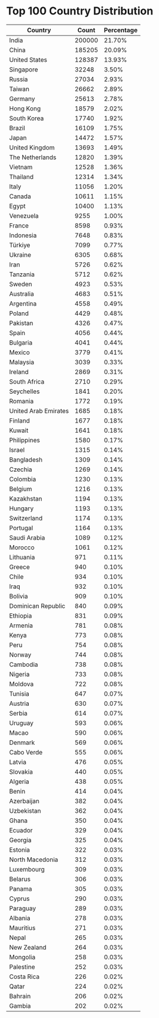 # Top 100 Country Distribution
| Country | Count | Percentage |
|----|----|----|
| India | 200000 | 21.70% |
| China | 185205 | 20.09% |
| United States | 128387 | 13.93% |
| Singapore | 32248 | 3.50% |
| Russia | 27034 | 2.93% |
| Taiwan | 26662 | 2.89% |
| Germany | 25613 | 2.78% |
| Hong Kong | 18579 | 2.02% |
| South Korea | 17740 | 1.92% |
| Brazil | 16109 | 1.75% |
| Japan | 14472 | 1.57% |
| United Kingdom | 13693 | 1.49% |
| The Netherlands | 12820 | 1.39% |
| Vietnam | 12528 | 1.36% |
| Thailand | 12314 | 1.34% |
| Italy | 11056 | 1.20% |
| Canada | 10611 | 1.15% |
| Egypt | 10400 | 1.13% |
| Venezuela | 9255 | 1.00% |
| France | 8598 | 0.93% |
| Indonesia | 7648 | 0.83% |
| Türkiye | 7099 | 0.77% |
| Ukraine | 6305 | 0.68% |
| Iran | 5726 | 0.62% |
| Tanzania | 5712 | 0.62% |
| Sweden | 4923 | 0.53% |
| Australia | 4683 | 0.51% |
| Argentina | 4558 | 0.49% |
| Poland | 4429 | 0.48% |
| Pakistan | 4326 | 0.47% |
| Spain | 4056 | 0.44% |
| Bulgaria | 4041 | 0.44% |
| Mexico | 3779 | 0.41% |
| Malaysia | 3039 | 0.33% |
| Ireland | 2869 | 0.31% |
| South Africa | 2710 | 0.29% |
| Seychelles | 1841 | 0.20% |
| Romania | 1772 | 0.19% |
| United Arab Emirates | 1685 | 0.18% |
| Finland | 1677 | 0.18% |
| Kuwait | 1641 | 0.18% |
| Philippines | 1580 | 0.17% |
| Israel | 1315 | 0.14% |
| Bangladesh | 1309 | 0.14% |
| Czechia | 1269 | 0.14% |
| Colombia | 1230 | 0.13% |
| Belgium | 1216 | 0.13% |
| Kazakhstan | 1194 | 0.13% |
| Hungary | 1193 | 0.13% |
| Switzerland | 1174 | 0.13% |
| Portugal | 1164 | 0.13% |
| Saudi Arabia | 1089 | 0.12% |
| Morocco | 1061 | 0.12% |
| Lithuania | 971 | 0.11% |
| Greece | 940 | 0.10% |
| Chile | 934 | 0.10% |
| Iraq | 932 | 0.10% |
| Bolivia | 909 | 0.10% |
| Dominican Republic | 840 | 0.09% |
| Ethiopia | 831 | 0.09% |
| Armenia | 781 | 0.08% |
| Kenya | 773 | 0.08% |
| Peru | 754 | 0.08% |
| Norway | 744 | 0.08% |
| Cambodia | 738 | 0.08% |
| Nigeria | 733 | 0.08% |
| Moldova | 722 | 0.08% |
| Tunisia | 647 | 0.07% |
| Austria | 630 | 0.07% |
| Serbia | 614 | 0.07% |
| Uruguay | 593 | 0.06% |
| Macao | 590 | 0.06% |
| Denmark | 569 | 0.06% |
| Cabo Verde | 555 | 0.06% |
| Latvia | 476 | 0.05% |
| Slovakia | 440 | 0.05% |
| Algeria | 438 | 0.05% |
| Benin | 414 | 0.04% |
| Azerbaijan | 382 | 0.04% |
| Uzbekistan | 362 | 0.04% |
| Ghana | 350 | 0.04% |
| Ecuador | 329 | 0.04% |
| Georgia | 325 | 0.04% |
| Estonia | 322 | 0.03% |
| North Macedonia | 312 | 0.03% |
| Luxembourg | 309 | 0.03% |
| Belarus | 306 | 0.03% |
| Panama | 305 | 0.03% |
| Cyprus | 290 | 0.03% |
| Paraguay | 289 | 0.03% |
| Albania | 278 | 0.03% |
| Mauritius | 271 | 0.03% |
| Nepal | 265 | 0.03% |
| New Zealand | 264 | 0.03% |
| Mongolia | 258 | 0.03% |
| Palestine | 252 | 0.03% |
| Costa Rica | 226 | 0.02% |
| Qatar | 224 | 0.02% |
| Bahrain | 206 | 0.02% |
| Gambia | 202 | 0.02% |

